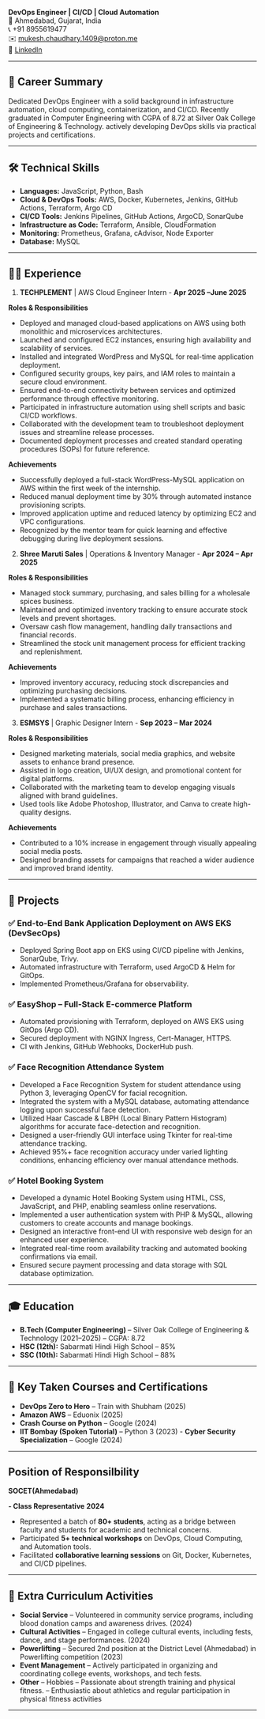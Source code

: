 **DevOps Engineer | CI/CD | Cloud Automation**  
📍 Ahmedabad, Gujarat, India  
📞 +91 8955619477  
✉️ [mukesh.chaudhary.1409@proton.me](mailto:mukesh.chaudhary.1409@proton.me)  
🔗 [LinkedIn](https://www.linkedin.com/in/mukesh-chaudhary17112002/)

---

## 🧾 Career Summary  
Dedicated DevOps Engineer with a solid background in infrastructure automation, cloud computing, containerization, and CI/CD. Recently graduated in Computer Engineering with CGPA of 8.72  at Silver Oak College of Engineering & Technology. actively developing DevOps skills via practical projects and certifications.

---

## 🛠️ Technical Skills

- **Languages:** JavaScript, Python, Bash  
- **Cloud & DevOps Tools:** AWS, Docker, Kubernetes, Jenkins, GitHub Actions, Terraform, Argo CD  
- **CI/CD Tools:** Jenkins Pipelines, GitHub Actions, ArgoCD, SonarQube  
- **Infrastructure as Code:** Terraform, Ansible, CloudFormation  
- **Monitoring:** Prometheus, Grafana, cAdvisor, Node Exporter  
- **Database:** MySQL  

---

## 👨‍🏭 Experience
1) **TECHPLEMENT**  | AWS Cloud Engineer Intern  - **Apr 2025 –June 2025**


**Roles & Responsibilities** 

- Deployed and managed cloud-based applications on AWS using both monolithic and microservices architectures.
- Launched and configured EC2 instances, ensuring high availability and scalability of services.
- Installed and integrated WordPress and MySQL for real-time application deployment.
- Configured security groups, key pairs, and IAM roles to maintain a secure cloud environment.
- Ensured end-to-end connectivity between services and optimized performance through effective monitoring.
- Participated in infrastructure automation using shell scripts and basic CI/CD workflows.
- Collaborated with the development team to troubleshoot deployment issues and streamline release processes.
- Documented deployment processes and created standard operating procedures (SOPs) for future reference.

**Achievements**

- Successfully deployed a full-stack WordPress-MySQL application on AWS within the first week of the internship.
- Reduced manual deployment time by 30% through automated instance provisioning scripts.
- Improved application uptime and reduced latency by optimizing EC2 and VPC configurations.
- Recognized by the mentor team for quick learning and effective debugging during live deployment sessions.

  
2) **Shree Maruti Sales**  | Operations & Inventory Manager  - **Apr 2024 – Apr 2025**


**Roles & Responsibilities** 

- Managed stock summary, purchasing, and sales billing for a wholesale spices business.
- Maintained and optimized inventory tracking to ensure accurate stock levels and prevent shortages.
- Oversaw cash flow management, handling daily transactions and financial records.
- Streamlined the stock unit management process for efficient tracking and replenishment.

**Achievements**

- Improved inventory accuracy, reducing stock discrepancies and optimizing purchasing decisions.
- Implemented a systematic billing process, enhancing efficiency in purchase and sales transactions.


3) **ESMSYS**  | Graphic Designer Intern   - **Sep 2023 – Mar 2024**


**Roles & Responsibilities** 

- Designed marketing materials, social media graphics, and website assets to enhance brand presence.
- Assisted in logo creation, UI/UX design, and promotional content for digital platforms.
- Collaborated with the marketing team to develop engaging visuals aligned with brand guidelines.
- Used tools like Adobe Photoshop, Illustrator, and Canva to create high-quality designs.

**Achievements**

- Contributed to a 10% increase in engagement through visually appealing social media posts.
- Designed branding assets for campaigns that reached a wider audience and improved brand identity.

---

## 🚀 Projects

### ✅ End-to-End Bank Application Deployment on AWS EKS (DevSecOps)
- Deployed Spring Boot app on EKS using CI/CD pipeline with Jenkins, SonarQube, Trivy.
- Automated infrastructure with Terraform, used ArgoCD & Helm for GitOps.
- Implemented Prometheus/Grafana for observability.

### ✅ EasyShop – Full-Stack E-commerce Platform
- Automated provisioning with Terraform, deployed on AWS EKS using GitOps (Argo CD).
- Secured deployment with NGINX Ingress, Cert-Manager, HTTPS.
- CI with Jenkins, GitHub Webhooks, DockerHub push.

### ✅ Face Recognition Attendance System 
- Developed a Face Recognition System for student attendance using Python 3, leveraging OpenCV for facial recognition.
- Integrated the system with a MySQL database, automating attendance logging upon successful face detection.
- Utilized Haar Cascade & LBPH (Local Binary Pattern Histogram) algorithms for accurate face-detection and recognition.
- Designed a user-friendly GUI interface using Tkinter for real-time attendance tracking.
- Achieved 95%+ face recognition accuracy under varied lighting conditions, enhancing efficiency over manual attendance methods.

### ✅ Hotel Booking System 
- Developed a dynamic Hotel Booking System using HTML, CSS, JavaScript, and PHP, enabling seamless online reservations.
- Implemented a user authentication system with PHP & MySQL, allowing customers to create accounts and manage bookings.
- Designed an interactive front-end UI with responsive web design for an enhanced user experience.
- Integrated real-time room availability tracking and automated booking confirmations via email.
- Ensured secure payment processing and data storage with SQL database optimization.

  
---

## 🎓 Education

- **B.Tech (Computer Engineering)** – Silver Oak College of Engineering & Technology (2021–2025) – CGPA: 8.72  
- **HSC (12th):** Sabarmati Hindi High School – 85%  
- **SSC (10th):** Sabarmati Hindi High School – 88%  

---

## 🏅 Key Taken Courses and Certifications

- **DevOps Zero to Hero** – Train with Shubham (2025)  
- **Amazon AWS** – Eduonix (2025)  
- **Crash Course on Python** – Google (2024)
- **IIT Bombay (Spoken Tutorial)** – Python 3 (2023)                                                                                                               - **Cyber Security Specialization**  – Google (2024)                                                                                                                                    
  
---
## Position of Responsilbility

**SOCET(Ahmedabad)** 


**- Class Representative**           **2024**
- Represented a batch of **80+ students**, acting as a bridge between faculty and students for academic and technical concerns.
- Participated **5+ technical workshops** on DevOps, Cloud Computing, and Automation tools.
- Facilitated **collaborative learning sessions** on Git, Docker, Kubernetes, and CI/CD pipelines.


---
## 🎯 Extra Curriculum Activities

- **Social Service**      – Volunteered in community service programs, including blood donation camps and awareness drives. (2024)  
- **Cultural Activities** – Engaged in college cultural events, including fests, dance, and stage performances.  (2024)  
- **Powerlifting**        – Secured 2nd position at the District Level (Ahmedabad) in Powerlifting competition (2023)
- **Event Management**    – Actively participated in organizing and coordinating college events, workshops, and tech fests.
-  **Other**              – Hobbies
                          – Passionate about strength training and physical fitness.
                          – Enthusiastic about athletics and regular participation in physical fitness activities

---

